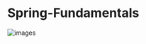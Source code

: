 # Spring-Fundamentals
![images](https://github.com/user-attachments/assets/f491cdc0-f23c-4d5e-8ae0-b4c4ea4f3b22)
